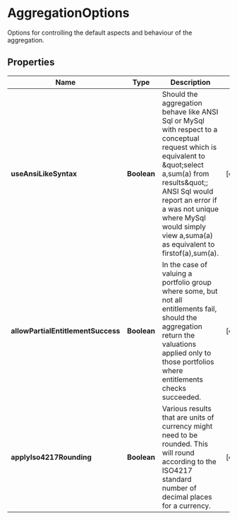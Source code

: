 

# AggregationOptions

Options for controlling the default aspects and behaviour of the aggregation.

## Properties

| Name | Type | Description | Notes |
|------------ | ------------- | ------------- | -------------|
|**useAnsiLikeSyntax** | **Boolean** | Should the aggregation behave like ANSI Sql or MySql with respect to a conceptual request which is equivalent to \&quot;select a,sum(a) from results\&quot;;  ANSI Sql would report an error if a was not unique where MySql would simply view a,suma(a) as equivalent to firstof(a),sum(a). |  [optional] |
|**allowPartialEntitlementSuccess** | **Boolean** | In the case of valuing a portfolio group where some, but not all entitlements fail, should the aggregation return the valuations  applied only to those portfolios where entitlements checks succeeded. |  [optional] |
|**applyIso4217Rounding** | **Boolean** | Various results that are units of currency might need to be rounded.  This will round according to the ISO4217 standard number of decimal places for a currency. |  [optional] |



